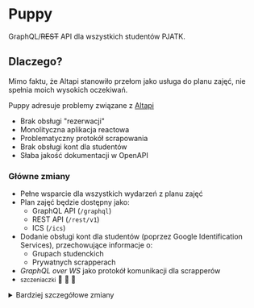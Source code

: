 # Puppy
GraphQL/~~REST~~ API dla wszystkich studentów PJATK.

## Dlaczego?
Mimo faktu, że Altapi stanowiło przełom jako usługa do planu zajęć, nie spełnia moich wysokich oczekiwań.

Puppy adresuje problemy związane z [Altapi](https://github.com/pjatk21/altapi)
 - Brak obsługi "rezerwacji"
 - Monolityczna aplikacja reactowa
 - Problematyczny protokół scrapowania
 - Brak obsługi kont dla studentów
 - Słaba jakość dokumentacji w OpenAPI

### Główne zmiany
 - Pełne wsparcie dla wszystkich wydarzeń z planu zajęć
 - Plan zajęć będzie dostępny jako:
   - GraphQL API (`/graphql`)
   - REST API (`/rest/v1`)
   - ICS (`/ics`)
 - Dodanie obsługi kont dla studentów (poprzez Google Identification Services), przechowujące informacje o:
   - Grupach studenckich
   - Prywatnych scrapperach
 - *GraphQL over WS* jako protokół komunikacji dla scrapperów
 - <small>szczeniaczki</small> 🐾 🐶 🥺

<details>
  <summary>Bardziej szczegółowe zmiany</summary>

  #### Baza danych
  W Altapi wykorzystywana była biblioteka `mongoose` (wraz z MongoDB). Zostanie ona zastąpiona przez ORM [Prisma](https://www.prisma.io/) wraz z Postgres.

  #### Scrappery
  Altapi było pozbawione jakiejkolwiek autentykacji czy autoryzacji. Scrappery były wewnątrz zaufanej sieci i całe dostarczanie danych było oparte wyłącznie o zaufanie. Tym razem każdy scrapper będzie miał przypisanego właściciela.

  #### Konwencje
  Poprzedni projekt całkowicie był napisany w konwencji *code first*. W tym projekcie jednak została zastosowana konwencja *schema first*, ponieważ brak dobrego *type reflection* w TypeScript utrudnia pracę na dłuższą metę.

  Również tym razem ESLint będzie miał surowsze zasady związane z pisaniem *type safe* kodu.

  #### Runtime
  Mimo, że NestJS, framework który został wykorzystany do tworzenia aplikacji, wykorzystuje domyślnie CommonJS, w tym projekcie wszystko wykorzystuje ES Modules oraz targetuje w najnowsze wersje Node'a.

  #### WASI/WASM (feat. Rust)
  W stabilnej fazie projektu zostaną zaimplementowane moduły WASI/WASM obsługę parsowania HTML'a otrzymanego z scrappera.

  #### SSR (feat. Vite)
  W tym projekcie zostanie zaimplementowana obsługa SSR dla *landing page*. Aplikacja do planu zajęć pozostanie jako SPA.

</details>
